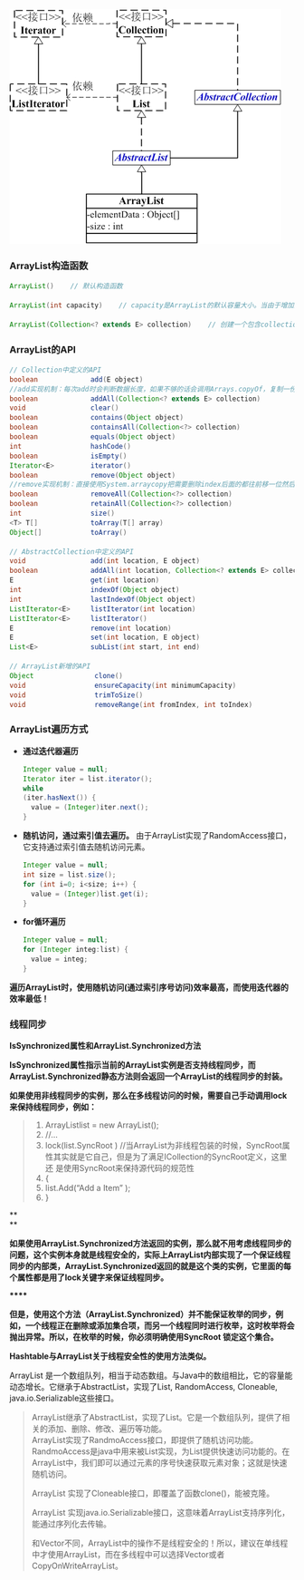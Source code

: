 ![](/assets/ArrayList与Collection关系.png)

### **ArrayList构造函数**

```java
ArrayList()    // 默认构造函数

ArrayList(int capacity)    // capacity是ArrayList的默认容量大小。当由于增加数据导致容量不足时，容量会添加上一次容量大小的一半。

ArrayList(Collection<? extends E> collection)    // 创建一个包含collection的ArrayList
```

### **ArrayList的API**

```java
// Collection中定义的API
boolean             add(E object)
//add实现机制：每次add时会判断数据长度，如果不够的话会调用Arrays.copyOf，复制一份更长的数组，并把前面的数据放进去。
boolean             addAll(Collection<? extends E> collection)
void                clear()
boolean             contains(Object object)
boolean             containsAll(Collection<?> collection)
boolean             equals(Object object)
int                 hashCode()
boolean             isEmpty()
Iterator<E>         iterator()
boolean             remove(Object object)
//remove实现机制：直接使用System.arraycopy把需要删除index后面的都往前移一位然后再把最后一个去掉。
boolean             removeAll(Collection<?> collection)
boolean             retainAll(Collection<?> collection)
int                 size()
<T> T[]             toArray(T[] array)
Object[]            toArray()

// AbstractCollection中定义的API
void                add(int location, E object)
boolean             addAll(int location, Collection<? extends E> collection)
E                   get(int location)
int                 indexOf(Object object)
int                 lastIndexOf(Object object)
ListIterator<E>     listIterator(int location)
ListIterator<E>     listIterator()
E                   remove(int location)
E                   set(int location, E object)
List<E>             subList(int start, int end)

// ArrayList新增的API
Object               clone()
void                 ensureCapacity(int minimumCapacity)
void                 trimToSize()
void                 removeRange(int fromIndex, int toIndex)
```

### **ArrayList遍历方式**

* **通过迭代器遍历**

  ```java
  Integer value = null;
  Iterator iter = list.iterator();
  while
  (iter.hasNext()) {
    value = (Integer)iter.next();
  }
  ```

* **随机访问，通过索引值去遍历。** 由于ArrayList实现了RandomAccess接口，它支持通过索引值去随机访问元素。

  ```java
  Integer value = null;
  int size = list.size();
  for (int i=0; i<size; i++) {
    value = (Integer)list.get(i);        
  }
  ```

* **for循环遍历**

  ```java
  Integer value = null;
  for (Integer integ:list) {
    value = integ;
  }
  ```

**遍历ArrayList时，使用随机访问\(通过索引序号访问\)效率最高，而使用迭代器的效率最低！**

### 线程同步

**IsSynchronized属性和ArrayList.Synchronized方法**

**IsSynchronized属性指示当前的ArrayList实例是否支持线程同步，而ArrayList.Synchronized静态方法则会返回一个ArrayList的线程同步的封装。**

**如果使用非线程同步的实例，那么在多线程访问的时候，需要自己手动调用lock来保持线程同步，例如：**

> 1. ArrayListlist = 
>    new
>     ArrayList\(\);  
> 2. //...
> 3. lock\(list.SyncRoot \)
>    //当ArrayList为非线程包装的时候，SyncRoot属性其实就是它自己，但是为了满足ICollection的SyncRoot定义，这里还 是使用SyncRoot来保持源代码的规范性
> 4. {  
> 5. list.Add\(“Add a Item” \);  
> 6. }

**                
**

**如果使用ArrayList.Synchronized方法返回的实例，那么就不用考虑线程同步的问题，这个实例本身就是线程安全的，实际上ArrayList内部实现了一个保证线程同步的内部类，ArrayList.Synchronized返回的就是这个类的实例，它里面的每个属性都是用了lock关键字来保证线程同步。**

**\*\*\*\***

**但是，使用这个方法（ArrayList.Synchronized）并不能保证枚举的同步，例如，一个线程正在删除或添加集合项，而另一个线程同时进行枚举，这时枚举将会抛出异常。所以，在枚举的时候，你必须明确使用SyncRoot 锁定这个集合。**

**Hashtable与ArrayList关于线程安全性的使用方法类似。**

ArrayList 是一个数组队列，相当于动态数组。与Java中的数组相比，它的容量能动态增长。它继承于AbstractList，实现了List, RandomAccess, Cloneable, java.io.Serializable这些接口。

> ArrayList继承了AbstractList，实现了List。它是一个数组队列，提供了相关的添加、删除、修改、遍历等功能。  
> ArrayList实现了RandmoAccess接口，即提供了随机访问功能。RandmoAccess是java中用来被List实现，为List提供快速访问功能的。在ArrayList中，我们即可以通过元素的序号快速获取元素对象；这就是快速随机访问。
>
> ArrayList 实现了Cloneable接口，即覆盖了函数clone\(\)，能被克隆。
>
> ArrayList 实现java.io.Serializable接口，这意味着ArrayList支持序列化，能通过序列化去传输。
>
> 和Vector不同，ArrayList中的操作不是线程安全的！所以，建议在单线程中才使用ArrayList，而在多线程中可以选择Vector或者CopyOnWriteArrayList。



